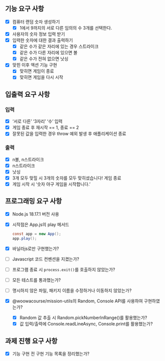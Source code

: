 ## 기능 요구 사항

- [x]  컴퓨터 랜덤 숫자 생성하기
    - [x]  1에서 9까지의 서로 다른 임의의 수 3개를 선택한다.
- [x]  사용자의 숫자 정보 입력 받기
- [x]  입력한 숫자에 대한 결과 출력하기
    - [x]  같은 수가 같은 자리에 있는 경우 스트라이크
    - [x]  같은 수가 다른 자리에 있으면 볼
    - [x]  같은 수가 전혀 없으면 낫싱
- [x]  맞힌 이후 액션 기능 구현
    - [x]  맞히면 게임이 종료
    - [x]  맞히면 게임을 다시 시작

## 입출력 요구 사항

### 입력

- [x]  ‘서로 다른’ ‘3자리’ ‘수’ 입력
- [x]  게임 종료 후 재시작 == 1, 종료 == 2
- [x]  잘못된 값을 입력한 경우 throw 예외 발생 후 애플리케이션 종료

### 출력

- [x]  n볼, n스트라이크
- [x]  n스트라이크
- [x]  낫싱
- [x]  3개 모두 맞힐 시 3개의 숫자를 모두 맞히셨습니다! 게임 종료
- [x]  게임 시작 시 ‘숫자 야구 게임을 시작합니다.’

## 프로그래밍 요구 사항

- [x]  Node.js 18.17.1 버전 사용
- [x]  시작점은 App.js의 play 메서드
    
    ```java
    const app = new App();
    app.play();
    ```
    
- [x]  바닐라js로만 구현했는가?
- [ ]  Javascript 코드 컨벤션을 지켰는가?
- [ ]  프로그램 종료 시 `process.exit()`를 호출하지 않았는가?
- [ ]  모든 테스트를 통과했는가?
- [ ]  명시하지 않은 파일, 패키지 이름을 수정하거나 이동하지 않았는가?
- [x]  @woowacourse/mission-utils의 Random, Console API를 사용하여 구현하였는가?
    - [x]  Random 값 추출 시 Random.pickNumberInRange()를 활용했는가?
    - [x]  값 입력/출력에 Console.readLineAsync, Console.print를 활용했는가?

## 과제 진행 요구 사항

- [x]  기능 구현 전 구현 기능 목록을 정리했는가?